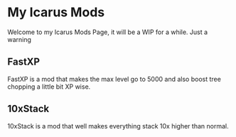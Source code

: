 # My Icarus Mods

Welcome to my Icarus Mods Page, it will be a WIP for a while. Just a warning

## FastXP
FastXP is a mod that makes the max level go to 5000 and also boost tree chopping a little bit XP wise.

## 10xStack
10xStack is a mod that well makes everything stack 10x higher than normal.
